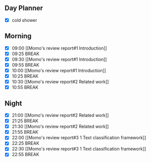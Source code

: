 ## Day Planner
- [x] cold shower
## Morning
- [x] 09:00 [[Momo's review report#1 Introduction]]
- [x] 09:25 BREAK
- [x] 09:30 [[Momo's review report#1 Introduction]]
- [x] 09:55 BREAK
- [x] 10:00 [[Momo's review report#1 Introduction]]
- [x] 10:25 BREAK
- [x] 10:30 [[Momo's review report#2 Related work]]
- [x] 10:55 BREAK
## Night
- [x] 21:00 [[Momo's review report#2 Related work]]
- [x] 21:25 BREAK
- [x] 21:30 [[Momo's review report#2 Related work]]
- [x] 21:55 BREAK
- [x] 22:00 [[Momo's review report#3 1 Text classification framework]]
- [x] 22:25 BREAK
- [x] 22:30 [[Momo's review report#3 1 Text classification framework]]
- [x] 22:55 BREAK
